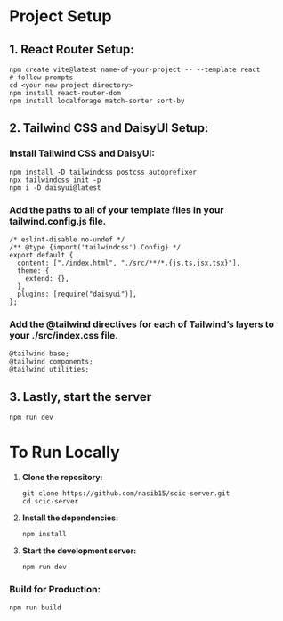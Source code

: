 # Project Setup

## 1. **React Router Setup:**

```
npm create vite@latest name-of-your-project -- --template react
# follow prompts
cd <your new project directory>
npm install react-router-dom
npm install localforage match-sorter sort-by
```

## 2. **Tailwind CSS and DaisyUI Setup:**

### Install Tailwind CSS and DaisyUI:

```
npm install -D tailwindcss postcss autoprefixer
npx tailwindcss init -p
npm i -D daisyui@latest
```

### Add the paths to all of your template files in your tailwind.config.js file.

```
/* eslint-disable no-undef */
/** @type {import('tailwindcss').Config} */
export default {
  content: ["./index.html", "./src/**/*.{js,ts,jsx,tsx}"],
  theme: {
    extend: {},
  },
  plugins: [require("daisyui")],
};
```

### Add the @tailwind directives for each of Tailwind’s layers to your ./src/index.css file.

```
@tailwind base;
@tailwind components;
@tailwind utilities;
```

## 3. **Lastly, start the server**

```
npm run dev
```

# To Run Locally

1. **Clone the repository:**

   ```
   git clone https://github.com/nasib15/scic-server.git
   cd scic-server
   ```

2. **Install the dependencies:**

   ```
   npm install
   ```

3. **Start the development server:**

   ```
   npm run dev
   ```

### Build for Production:

```
npm run build
```

